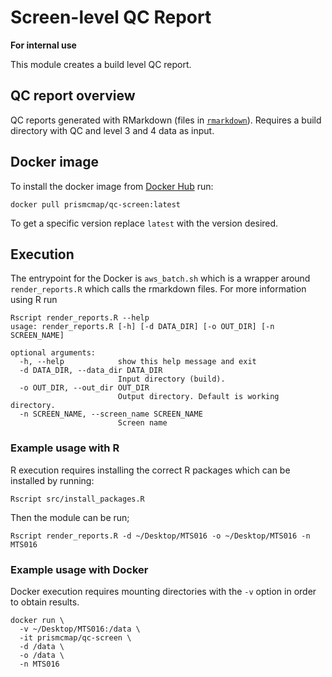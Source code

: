 # Screen-level QC Report

**For internal use**

This module creates a build level QC report.

## QC report overview

QC reports generated with RMarkdown (files in [`rmarkdown`](./rmarkdown)). Requires a build directory with QC and level 3 and 4 data as input.

## Docker image

To install the docker image from [Docker Hub](https://hub.docker.com/repository/docker/prismcmap/qc-screen) run:

```
docker pull prismcmap/qc-screen:latest
```

To get a specific version replace `latest` with the version desired.

## Execution

The entrypoint for the Docker is `aws_batch.sh` which is a wrapper around `render_reports.R` which calls the rmarkdown files. For more information using R run

```
Rscript render_reports.R --help
usage: render_reports.R [-h] [-d DATA_DIR] [-o OUT_DIR] [-n SCREEN_NAME]

optional arguments:
  -h, --help            show this help message and exit
  -d DATA_DIR, --data_dir DATA_DIR
                        Input directory (build).
  -o OUT_DIR, --out_dir OUT_DIR
                        Output directory. Default is working directory.
  -n SCREEN_NAME, --screen_name SCREEN_NAME
                        Screen name
```

### Example usage with R

R execution requires installing the correct R packages which can be installed by running:

```
Rscript src/install_packages.R
```

Then the module can be run;

```
Rscript render_reports.R -d ~/Desktop/MTS016 -o ~/Desktop/MTS016 -n MTS016
```

### Example usage with Docker

Docker execution requires mounting directories with the `-v` option in order to obtain results.

```
docker run \
  -v ~/Desktop/MTS016:/data \
  -it prismcmap/qc-screen \
  -d /data \
  -o /data \
  -n MTS016
```
